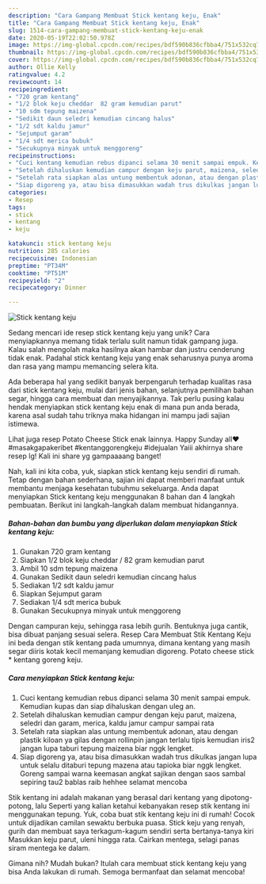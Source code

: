 ```yaml
---
description: "Cara Gampang Membuat Stick kentang keju, Enak"
title: "Cara Gampang Membuat Stick kentang keju, Enak"
slug: 1514-cara-gampang-membuat-stick-kentang-keju-enak
date: 2020-05-19T22:02:50.978Z
image: https://img-global.cpcdn.com/recipes/bdf590b836cfbba4/751x532cq70/stick-kentang-keju-foto-resep-utama.jpg
thumbnail: https://img-global.cpcdn.com/recipes/bdf590b836cfbba4/751x532cq70/stick-kentang-keju-foto-resep-utama.jpg
cover: https://img-global.cpcdn.com/recipes/bdf590b836cfbba4/751x532cq70/stick-kentang-keju-foto-resep-utama.jpg
author: Ollie Kelly
ratingvalue: 4.2
reviewcount: 14
recipeingredient:
- "720 gram kentang"
- "1/2 blok keju cheddar  82 gram kemudian parut"
- "10 sdm tepung maizena"
- "Sedikit daun seledri kemudian cincang halus"
- "1/2 sdt kaldu jamur"
- "Sejumput garam"
- "1/4 sdt merica bubuk"
- "Secukupnya minyak untuk menggoreng"
recipeinstructions:
- "Cuci kentang kemudian rebus dipanci selama 30 menit sampai empuk. Kemudian kupas dan siap dihaluskan dengan uleg an."
- "Setelah dihaluskan kemudian campur dengan keju parut, maizena, seledri dan garam, merica, kaldu jamur campur sampai rata"
- "Setelah rata siapkan alas untung membentuk adonan, atau dengan plastik kiloan ya gilas dengan rollinpin jangan terlalu tipis kemudian iris2 jangan lupa taburi tepung maizena biar nggk lengket."
- "Siap digoreng ya, atau bisa dimasukkan wadah trus dikulkas jangan lupa untuk selalu ditaburi tepung mazena atau tapioka biar nggk lengket. Goreng sampai warna keemasan angkat sajikan dengan saos sambal sepiring tau2 bablas raib hehhee selamat mencoba"
categories:
- Resep
tags:
- stick
- kentang
- keju

katakunci: stick kentang keju 
nutrition: 285 calories
recipecuisine: Indonesian
preptime: "PT34M"
cooktime: "PT51M"
recipeyield: "2"
recipecategory: Dinner

---
```



![Stick kentang keju](https://img-global.cpcdn.com/recipes/bdf590b836cfbba4/751x532cq70/stick-kentang-keju-foto-resep-utama.jpg)

Sedang mencari ide resep stick kentang keju yang unik? Cara menyiapkannya memang tidak terlalu sulit namun tidak gampang juga. Kalau salah mengolah maka hasilnya akan hambar dan justru cenderung tidak enak. Padahal stick kentang keju yang enak seharusnya punya aroma dan rasa yang mampu memancing selera kita.

Ada beberapa hal yang sedikit banyak berpengaruh terhadap kualitas rasa dari stick kentang keju, mulai dari jenis bahan, selanjutnya pemilihan bahan segar, hingga cara membuat dan menyajikannya. Tak perlu pusing kalau hendak menyiapkan stick kentang keju enak di mana pun anda berada, karena asal sudah tahu triknya maka hidangan ini mampu jadi sajian istimewa.

Lihat juga resep Potato Cheese Stick enak lainnya. Happy Sunday all❤️ #masakgapakeribet #kentanggorengkeju #idejualan Yaiii akhirnya share resep lg! Kali ini share yg gampaaaang banget!


Nah, kali ini kita coba, yuk, siapkan stick kentang keju sendiri di rumah. Tetap dengan bahan sederhana, sajian ini dapat memberi manfaat untuk membantu menjaga kesehatan tubuhmu sekeluarga. Anda dapat menyiapkan Stick kentang keju menggunakan 8 bahan dan 4 langkah pembuatan. Berikut ini langkah-langkah dalam membuat hidangannya.

<!--inarticleads1-->

##### Bahan-bahan dan bumbu yang diperlukan dalam menyiapkan Stick kentang keju:

1. Gunakan 720 gram kentang
1. Siapkan 1/2 blok keju cheddar / 82 gram kemudian parut
1. Ambil 10 sdm tepung maizena
1. Gunakan Sedikit daun seledri kemudian cincang halus
1. Sediakan 1/2 sdt kaldu jamur
1. Siapkan Sejumput garam
1. Sediakan 1/4 sdt merica bubuk
1. Gunakan Secukupnya minyak untuk menggoreng


Dengan campuran keju, sehingga rasa lebih gurih. Bentuknya juga cantik, bisa dibuat panjang sesuai selera. Resep Cara Membuat Stik Kentang Keju ini beda dengan stik kentang pada umumnya, dimana kentang yang masih segar diiris kotak kecil memanjang kemudian digoreng. Potato cheese stick * kentang goreng keju. 

<!--inarticleads2-->

##### Cara menyiapkan Stick kentang keju:

1. Cuci kentang kemudian rebus dipanci selama 30 menit sampai empuk. Kemudian kupas dan siap dihaluskan dengan uleg an.
1. Setelah dihaluskan kemudian campur dengan keju parut, maizena, seledri dan garam, merica, kaldu jamur campur sampai rata
1. Setelah rata siapkan alas untung membentuk adonan, atau dengan plastik kiloan ya gilas dengan rollinpin jangan terlalu tipis kemudian iris2 jangan lupa taburi tepung maizena biar nggk lengket.
1. Siap digoreng ya, atau bisa dimasukkan wadah trus dikulkas jangan lupa untuk selalu ditaburi tepung mazena atau tapioka biar nggk lengket. Goreng sampai warna keemasan angkat sajikan dengan saos sambal sepiring tau2 bablas raib hehhee selamat mencoba


Stik kentang ini adalah makanan yang berasal dari kentang yang dipotong-potong, lalu Seperti yang kalian ketahui kebanyakan resep stik kentang ini menggunakan tepung. Yuk, coba buat stik kentang keju ini di rumah! Cocok untuk dijadikan camilan sewaktu berbuka puasa. Stick keju yang renyah, gurih dan membuat saya terkagum-kagum sendiri serta bertanya-tanya kiri Masukkan keju parut, uleni hingga rata. Cairkan mentega, selagi panas siram mentega ke dalam. 

Gimana nih? Mudah bukan? Itulah cara membuat stick kentang keju yang bisa Anda lakukan di rumah. Semoga bermanfaat dan selamat mencoba!
